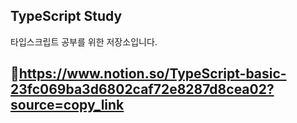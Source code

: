 ## TypeScript Study

타입스크립트 공부를 위한 저장소입니다.

## 🔗https://www.notion.so/TypeScript-basic-23fc069ba3d6802caf72e8287d8cea02?source=copy_link
